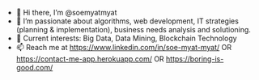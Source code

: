 - 👋 Hi there, I’m @soemyatmyat
- 👀 I’m passionate about algorithms, web development, IT strategies (planning & implementation), business needs analysis and solutioning.
- 💞️ Current interests: Big Data, Data Mining, Blockchain Technology
- 📫 Reach me at https://www.linkedin.com/in/soe-myat-myat/ OR https://contact-me-app.herokuapp.com/ OR https://boring-is-good.com/
<!---
soemyatmyat/soemyatmyat is a ✨ special ✨ repository because its `README.md` (this file) appears on your GitHub profile.
You can click the Preview link to take a look at your changes.
--->
